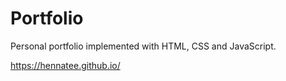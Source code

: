 # Portfolio

Personal portfolio implemented with HTML, CSS and JavaScript. 

https://hennatee.github.io/
